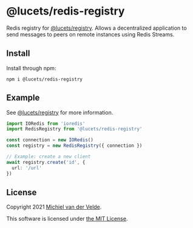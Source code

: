 # @lucets/redis-registry

Redis registry for [@lucets/registry](https://github.com/lucets/registry).
Allows a decentralized application to send messages to peers on remote
instances using Redis Streams.

## Install

Install through npm:

```
npm i @lucets/redis-registry
```

## Example

See [@lucets/registry](https://github.com/lucets/registry) for more information.

```ts
import IORedis from 'ioredis'
import RedisRegistry from '@lucets/redis-registry'

const connection = new IORedis()
const registry = new RedisRegistry({ connection })

// Example: create a new client
await registry.create('id', {
  url: '/url'
})
```

## License

Copyright 2021 [Michiel van der Velde](https://michielvdvelde.nl).

This software is licensed under [the MIT License](LICENSE).
